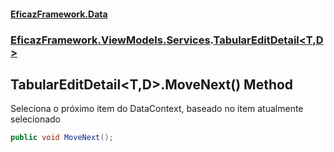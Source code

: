#### [EficazFramework.Data](EficazFrameworkData.md 'EficazFramework Data')
### [EficazFramework.ViewModels.Services](EficazFrameworkData.md#EficazFramework_ViewModels_Services 'EficazFramework.ViewModels.Services').[TabularEditDetail&lt;T,D&gt;](TabularEditDetail_T_D_.md 'EficazFramework.ViewModels.Services.TabularEditDetail&lt;T,D&gt;')
## TabularEditDetail&lt;T,D&gt;.MoveNext() Method
Seleciona o próximo item do DataContext, baseado no item atualmente selecionado  
```csharp
public void MoveNext();
```
